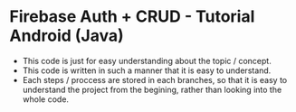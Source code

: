 # Firebase Auth + CRUD - Tutorial Android (Java)

- This code is just for easy understanding about the topic / concept.
- This code is written in such a manner that it is easy to understand.
- Each steps / proccess are stored in each branches, so that it is easy to understand the project from the begining, rather than looking into the whole code.
